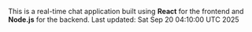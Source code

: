 This is a real-time chat application built using **React** for the frontend and **Node.js** for the backend.
Last updated: Sat Sep 20 04:10:00 UTC 2025
